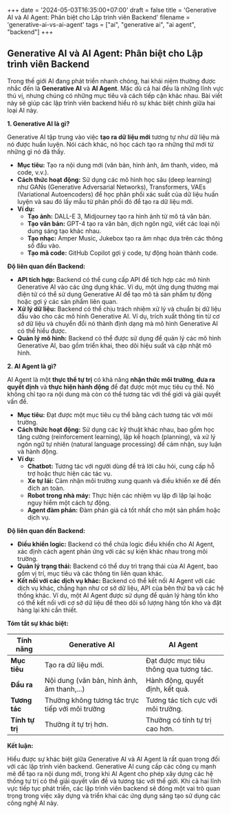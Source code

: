 +++
date = '2024-05-03T16:35:00+07:00'
draft = false
title = 'Generative AI và AI Agent: Phân biệt cho Lập trình viên Backend'
filename = 'generative-ai-vs-ai-agent'
tags = ["ai", "generative ai", "ai agent", "backend"]
+++

## Generative AI và AI Agent: Phân biệt cho Lập trình viên Backend

Trong thế giới AI đang phát triển nhanh chóng, hai khái niệm thường được nhắc đến là **Generative AI** và **AI Agent**.  Mặc dù cả hai đều là những lĩnh vực thú vị, nhưng chúng có những mục tiêu và cách tiếp cận khác nhau. Bài viết này sẽ giúp các lập trình viên backend hiểu rõ sự khác biệt chính giữa hai loại AI này.

**1. Generative AI là gì?**

Generative AI tập trung vào việc **tạo ra dữ liệu mới** tương tự như dữ liệu mà nó được huấn luyện.  Nói cách khác, nó học cách tạo ra những thứ mới từ những gì nó đã thấy.

*   **Mục tiêu:** Tạo ra nội dung mới (văn bản, hình ảnh, âm thanh, video, mã code, v.v.).
*   **Cách thức hoạt động:** Sử dụng các mô hình học sâu (deep learning) như GANs (Generative Adversarial Networks), Transformers, VAEs (Variational Autoencoders) để học phân phối xác suất của dữ liệu huấn luyện và sau đó lấy mẫu từ phân phối đó để tạo ra dữ liệu mới.
*   **Ví dụ:**
    *   **Tạo ảnh:** DALL-E 3, Midjourney tạo ra hình ảnh từ mô tả văn bản.
    *   **Tạo văn bản:**  GPT-4 tạo ra văn bản, dịch ngôn ngữ, viết các loại nội dung sáng tạo khác nhau.
    *   **Tạo nhạc:**  Amper Music, Jukebox tạo ra âm nhạc dựa trên các thông số đầu vào.
    *   **Tạo mã code:**  GitHub Copilot gợi ý code, tự động hoàn thành code.

**Độ liên quan đến Backend:**

*   **API tích hợp:** Backend có thể cung cấp API để tích hợp các mô hình Generative AI vào các ứng dụng khác.  Ví dụ, một ứng dụng thương mại điện tử có thể sử dụng Generative AI để tạo mô tả sản phẩm tự động hoặc gợi ý các sản phẩm liên quan.
*   **Xử lý dữ liệu:** Backend có thể chịu trách nhiệm xử lý và chuẩn bị dữ liệu đầu vào cho các mô hình Generative AI.  Ví dụ, trích xuất thông tin từ cơ sở dữ liệu và chuyển đổi nó thành định dạng mà mô hình Generative AI có thể hiểu được.
*   **Quản lý mô hình:** Backend có thể được sử dụng để quản lý các mô hình Generative AI, bao gồm triển khai, theo dõi hiệu suất và cập nhật mô hình.

**2. AI Agent là gì?**

AI Agent là một **thực thể tự trị** có khả năng **nhận thức môi trường**, **đưa ra quyết định** và **thực hiện hành động** để đạt được một mục tiêu cụ thể.  Nó không chỉ tạo ra nội dung mà còn có thể tương tác với thế giới và giải quyết vấn đề.

*   **Mục tiêu:** Đạt được một mục tiêu cụ thể bằng cách tương tác với môi trường.
*   **Cách thức hoạt động:** Sử dụng các kỹ thuật khác nhau, bao gồm học tăng cường (reinforcement learning), lập kế hoạch (planning), và xử lý ngôn ngữ tự nhiên (natural language processing) để cảm nhận, suy luận và hành động.
*   **Ví dụ:**
    *   **Chatbot:**  Tương tác với người dùng để trả lời câu hỏi, cung cấp hỗ trợ hoặc thực hiện các tác vụ.
    *   **Xe tự lái:**  Cảm nhận môi trường xung quanh và điều khiển xe để đến đích an toàn.
    *   **Robot trong nhà máy:** Thực hiện các nhiệm vụ lặp đi lặp lại hoặc nguy hiểm một cách tự động.
    *   **Agent đàm phán:** Đàm phán giá cả tốt nhất cho một sản phẩm hoặc dịch vụ.

**Độ liên quan đến Backend:**

*   **Điều khiển logic:** Backend có thể chứa logic điều khiển cho AI Agent, xác định cách agent phản ứng với các sự kiện khác nhau trong môi trường.
*   **Quản lý trạng thái:** Backend có thể duy trì trạng thái của AI Agent, bao gồm vị trí, mục tiêu và các thông tin liên quan khác.
*   **Kết nối với các dịch vụ khác:** Backend có thể kết nối AI Agent với các dịch vụ khác, chẳng hạn như cơ sở dữ liệu, API của bên thứ ba và các hệ thống khác.  Ví dụ, một AI Agent được sử dụng để quản lý hàng tồn kho có thể kết nối với cơ sở dữ liệu để theo dõi số lượng hàng tồn kho và đặt hàng lại khi cần thiết.

**Tóm tắt sự khác biệt:**

| Tính năng        | Generative AI                               | AI Agent                                        |
|-----------------|---------------------------------------------|-------------------------------------------------|
| **Mục tiêu**    | Tạo ra dữ liệu mới.                         | Đạt được mục tiêu thông qua tương tác.             |
| **Đầu ra**       | Nội dung (văn bản, hình ảnh, âm thanh,...)    | Hành động, quyết định, kết quả.                |
| **Tương tác**   | Thường không tương tác trực tiếp với môi trường | Tương tác tích cực với môi trường.                |
| **Tính tự trị**  | Thường ít tự trị hơn.                       | Thường có tính tự trị cao hơn.                  |

**Kết luận:**

Hiểu được sự khác biệt giữa Generative AI và AI Agent là rất quan trọng đối với các lập trình viên backend.  Generative AI cung cấp các công cụ mạnh mẽ để tạo ra nội dung mới, trong khi AI Agent cho phép xây dựng các hệ thống tự trị có thể giải quyết vấn đề và tương tác với thế giới.  Khi cả hai lĩnh vực tiếp tục phát triển, các lập trình viên backend sẽ đóng một vai trò quan trọng trong việc xây dựng và triển khai các ứng dụng sáng tạo sử dụng các công nghệ AI này.
